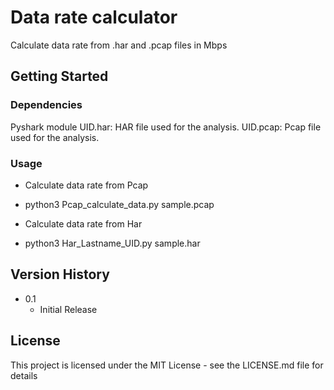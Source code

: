 # Data rate calculator

Calculate data rate from .har and .pcap files in Mbps

## Getting Started

### Dependencies

Pyshark module
UID.har: HAR file used for the analysis.
UID.pcap: Pcap file used for the analysis.

### Usage

* Calculate data rate from Pcap
* python3 Pcap_calculate_data.py sample.pcap

* Calculate data rate from Har
* python3 Har_Lastname_UID.py sample.har


## Version History

* 0.1
  * Initial Release


## License

This project is licensed under the MIT License - see the LICENSE.md file for details